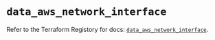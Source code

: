 # `data_aws_network_interface`

Refer to the Terraform Registory for docs: [`data_aws_network_interface`](https://registry.terraform.io/providers/hashicorp/aws/3.76.1/docs/data-sources/network_interface).
